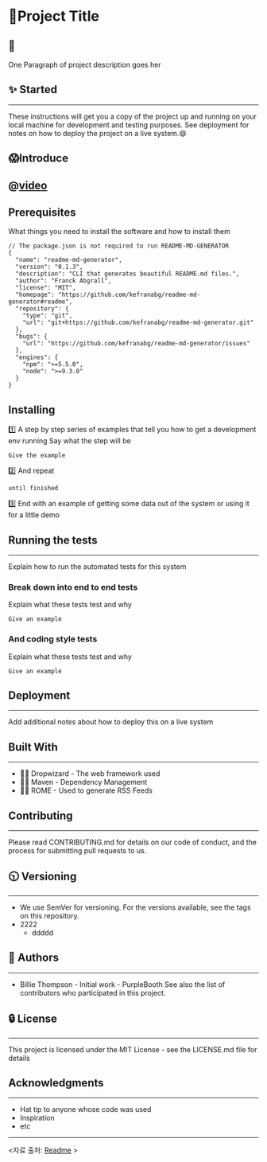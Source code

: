 # :rocket:Project Title
:rocket:
---
One Paragraph of project description goes her
## :sparkles: Started
---
These instructions will get you a copy of the project up and running on your local machine for development and testing purposes. See deployment for notes on how to deploy the project on a live system.:smile:

## :scream:Introduce
@[video](https://www.youtube.com/watch?v=wcsVjmHrUQg)
---
## Prerequisites
What things you need to install the software and how to install them
```
// The package.json is not required to run README-MD-GENERATOR
{
  "name": "readme-md-generator",
  "version": "0.1.3",
  "description": "CLI that generates beautiful README.md files.",
  "author": "Franck Abgrall",
  "license": "MIT",
  "homepage": "https://github.com/kefranabg/readme-md-generator#readme",
  "repository": {
    "type": "git",
    "url": "git+https://github.com/kefranabg/readme-md-generator.git"
  },
  "bugs": {
    "url": "https://github.com/kefranabg/readme-md-generator/issues"
  },
  "engines": {
    "npm": ">=5.5.0",
    "node": ">=9.3.0"
  }
}
```
## Installing
:one: A step by step series of examples that tell you how to get a development env running Say what the step will be
```
Give the example
```
:two: And repeat
```
until finished
```
:three: End with an example of getting some data out of the system or using it for a little demo
## Running the tests
---
Explain how to run the automated tests for this system
### Break down into end to end tests
Explain what these tests test and why
```
Give an example
```
### And coding style tests
Explain what these tests test and why
```
Give an example
```
## Deployment
---
Add additional notes about how to deploy this on a live system
## Built With
---
- :ng_man: Dropwizard - The web framework used
- :ng_woman: Maven - Dependency Management
- :tipping_hand_man: ROME - Used to generate RSS Feeds



## Contributing
---
Please read CONTRIBUTING.md for details on our code of conduct, and the process for submitting pull requests to us.
## :clock1030: Versioning
---
* We use SemVer for versioning. For the versions available, see the tags on this repository.
* 2222
    * ddddd



## :shrug: Authors
---
- Billie Thompson - Initial work - PurpleBooth
See also the list of contributors who participated in this project.
## :lock: License
---
This project is licensed under the MIT License - see the LICENSE.md file for details



## Acknowledgments
---
- Hat tip to anyone whose code was used
- Inspiration
- etc
---
<자료 출처: [Readme](https://gist.github.com/PurpleBooth/109311bb0361f32d87a2#file-readme-template-md, "Readme") >
